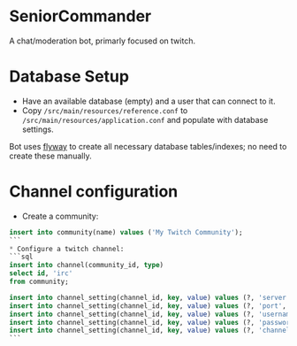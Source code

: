# SeniorCommander

A chat/moderation bot, primarly focused on twitch.

# Database Setup
* Have an available database (empty) and a user that can connect to it.
* Copy `/src/main/resources/reference.conf` to `/src/main/resources/application.conf` and populate with database settings.

Bot uses [flyway](https://flywaydb.org/) to create all necessary database tables/indexes; no need to create these manually.

# Channel configuration
* Create a community:
````sql
insert into community(name) values ('My Twitch Community');
```
* Configure a twitch channel:
```sql
insert into channel(community_id, type) 
select id, 'irc'
from community;

insert into channel_setting(channel_id, key, value) values (?, 'server', 'irc.chat.twitch.tv');
insert into channel_setting(channel_id, key, value) values (?, 'port', '6667');
insert into channel_setting(channel_id, key, value) values (?, 'username', 'billy');
insert into channel_setting(channel_id, key, value) values (?, 'password', 'oauth:1234');
insert into channel_setting(channel_id, key, value) values (?, 'channel', '#billy');
```


